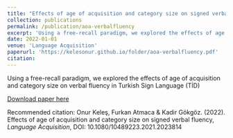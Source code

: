 ```yaml
---
title: "Effects of age of acquisition and category size on signed verbal fluency"
collection: publications
permalink: /publication/aoa-verbalfluency
excerpt: 'Using a free-recall paradigm, we explored the effects of age of acquisition and category size on verbal fluency in Turkish Sign Language (T&#304;D)'
date: 2022-01-01
venue: 'Language Acquisition'
paperurl: 'https://kelesonur.github.io/folder/aoa-verbalfluency.pdf'
citation: 
---
```

Using a free-recall paradigm, we explored the effects of age of acquisition and category size on verbal fluency in Turkish Sign Language (T&#304;D)

[Download paper here](https://kelesonur.github.io/folder/aoa-verbalfluency.pdf)

Recommended citation: Onur Keleş, Furkan Atmaca & Kadir Gökgöz. (2022). Effects of age of acquisition and category size on signed verbal fluency, _Language Acquisition_, DOI: 10.1080/10489223.2021.2023814
